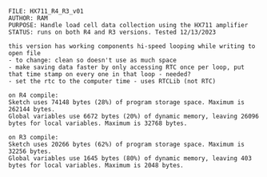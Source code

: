 #
    FILE: HX711_R4_R3_v01
    AUTHOR: RAM
    PURPOSE: Handle load cell data collection using the HX711 amplifier
    STATUS: runs on both R4 and R3 versions. Tested 12/13/2023

    this version has working components hi-speed looping while writing to open file
    - to change: clean so doesn't use as much space
    - make saving data faster by only accessing RTC once per loop, put that time stamp on every one in that loop - needed?
    - set the rtc to the computer time - uses RTCLib (not RTC)

    on R4 compile: 
    Sketch uses 74148 bytes (28%) of program storage space. Maximum is 262144 bytes.
    Global variables use 6672 bytes (20%) of dynamic memory, leaving 26096 bytes for local variables. Maximum is 32768 bytes. 
    
    on R3 compile:
    Sketch uses 20266 bytes (62%) of program storage space. Maximum is 32256 bytes.
    Global variables use 1645 bytes (80%) of dynamic memory, leaving 403 bytes for local variables. Maximum is 2048 bytes.

#